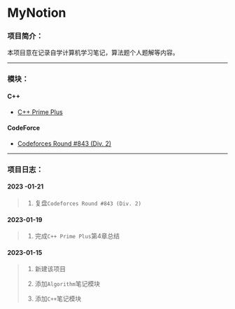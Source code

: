 # MyNotion
### 项目简介：
本项目意在记录自学计算机学习笔记，算法题个人题解等内容。

---

### 模块：

#### C++

* [C++ Prime Plus](https://github.com/TiredAce/MyNotion/tree/master/C%2B%2B%E7%AC%94%E8%AE%B0/C%2B%2B%20Prime%20Plus)

#### CodeForce

* [Codeforces Round #843 (Div. 2)](https://github.com/TiredAce/MyNotion/blob/master/Algorithm%E7%AC%94%E8%AE%B0/codeforces/Codeforces%20Round%20%23843%20(Div.%202)/Codeforces%20Round%20%23843%20(Div.%202).md)

---

### 项目日志：

#### 2023 -01-21

>1. 复盘`Codeforces Round #843 (Div. 2)`

#### 2023-01-19

>1. 完成`C++ Prime Plus`第4章总结

#### 2023-01-15

> 1. 新建该项目
>
> 2. 添加`Algorithm`笔记模块
>
> 3. 添加`C++`笔记模块
>
